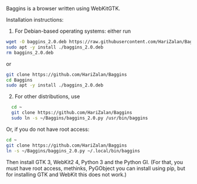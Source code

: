 Baggins is a browser written using WebKitGTK.

Installation instructions:

1. For Debian-based operating systems: either run
```bash
wget -O baggins_2.0.deb https://raw.githubusercontent.com/HariZalan/Baggins/2.0/baggins_2.0.deb
sudo apt -y install ./baggins_2.0.deb
rm baggins_2.0.deb

```
or
```bash
git clone https://github.com/HariZalan/Baggins
cd Baggins
sudo apt -y install ./baggins_2.0.deb

```
2. For other distributions, use
 ```bash
   cd ~
   git clone https://github.com/HariZalan/Baggins
   sudo ln -s ~/Baggins/baggins_2.0.py /usr/bin/baggins
   ```
Or, if you do not have root access:
```bash
cd ~
git clone https://github.com/HariZalan/Baggins
ln -s ~/Baggins/baggins_2.0.py ~/.local/bin/baggins
```
Then install GTK 3, WebKit2 4, Python 3 and the Python GI. (For that, you must have root access, methinks, PyGObject you can install using pip, but for installing GTK and WebKit this does not work.)

